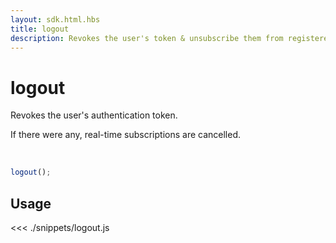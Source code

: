 ```yaml
---
layout: sdk.html.hbs
title: logout
description: Revokes the user's token & unsubscribe them from registered rooms.
---
```


# logout

Revokes the user's authentication token.

If there were any, real-time subscriptions are cancelled.

<br/>

```javascript
logout();
```

## Usage

<<< ./snippets/logout.js
